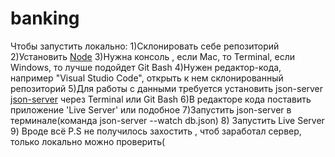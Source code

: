# banking 
Чтобы запустить локально:
1)Склонировать себе репозиторий
2)Установить <a href='https://nodejs.org/uk/'>Node</a>
3)Нужна консоль , если Mac, то Terminal, если Windows, то лучше подойдет Git Bash
4)Нужен редактор-кода, например "Visual Studio Code", открыть к нем склонированный репозиторий
5)Для работы с данными требуется установить json-server <a href='https://www.npmjs.com/package/json-server?activeTab=versions'>json-server</a> через Terminal или Git Bash
6)В редакторе кода поставить приложение 'Live Server' или подобное
7)Запустить  json-server  в терминале(команда json-server --watch db.json)
8) Запустить Live Server
9) Вроде всё
P.S  не получилось захостить , чтоб заработал сервер, только локально можно проверить(